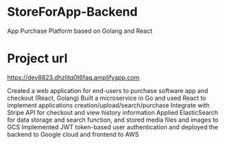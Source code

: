 # StoreForApp-Backend
App Purchase Platform based on Golang and React 
# Project url
https://dev8823.dhzlitq0t6faq.amplifyapp.com

Created a web application for end-users to purchase software app and checkout (React, Golang)
Built a microservice in Go and used React to implement applications creation/upload/search/purchase
Integrate with Stripe API for checkout and view history information
Applied ElasticSearch for data storage and search function, and stored media files and images to GCS
Implemented JWT token-based user authentication and deployed the backend to Google cloud and frontend to AWS

